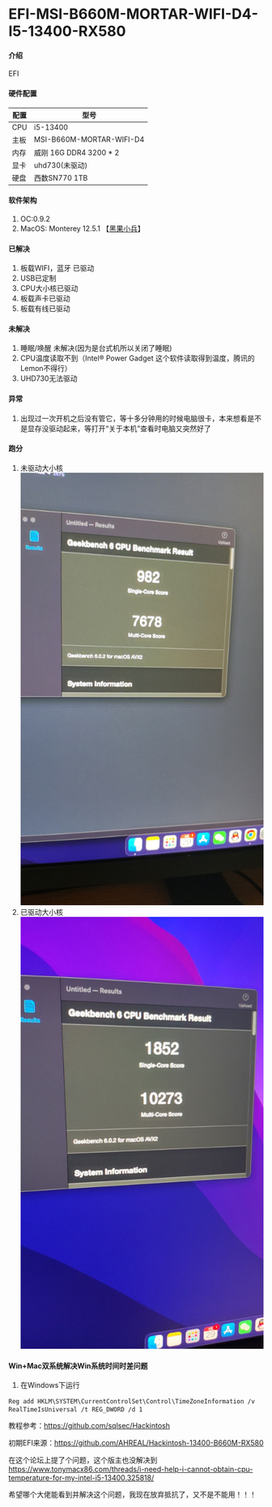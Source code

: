 # EFI-MSI-B660M-MORTAR-WIFI-D4-I5-13400-RX580

#### 介绍
EFI

#### 硬件配置

| 配置 | 型号 |
| --- | --- |
| CPU | i5-13400 |
| 主板 | MSI-B660M-MORTAR-WIFI-D4  |
| 内存 | 威刚 16G DDR4 3200 * 2 |
| 显卡 | uhd730(未驱动)|蓝宝石RX580(免驱) |
| 硬盘 | 西数SN770 1TB |



#### 软件架构
1. OC:0.9.2
1. MacOS: Monterey 12.5.1 【[黑果小兵](https://blog.daliansky.net/macOS-Monterey-12.5.1-21G83-Release-version-with-OC-0.8.4-CLOVER-5148-and-FirPE-original-image.html)】


#### 已解决
1. 板载WIFI，蓝牙 已驱动
1. USB已定制
1. CPU大小核已驱动
2. 板载声卡已驱动
3. 板载有线已驱动

#### 未解决
1. 睡眠/唤醒 未解决(因为是台式机所以关闭了睡眠)
1. CPU温度读取不到（Intel® Power Gadget 这个软件读取得到温度，腾讯的Lemon不得行）
2. UHD730无法驱动


#### 异常
1. 出现过一次开机之后没有管它，等十多分钟用的时候电脑很卡，本来想看是不是显存没驱动起来，等打开“关于本机”查看时电脑又突然好了

#### 跑分
1. 未驱动大小核
![输入图片说明](img/9b9593c4e2e9332e929c26d2080142c7.jpg)
1. 已驱动大小核
![输入图片说明](img/963d77d6d0586e1efe77df815393997b.jpg)

#### Win+Mac双系统解决Win系统时间时差问题
1. 在Windows下运行
```
Reg add HKLM\SYSTEM\CurrentControlSet\Control\TimeZoneInformation /v RealTimeIsUniversal /t REG_DWORD /d 1
```


教程参考：https://github.com/sqlsec/Hackintosh

初期EFI来源：https://github.com/AHREAL/Hackintosh-13400-B660M-RX580

在这个论坛上提了个问题，这个版主也没解决到
https://www.tonymacx86.com/threads/i-need-help-i-cannot-obtain-cpu-temperature-for-my-intel-i5-13400.325818/

希望哪个大佬能看到并解决这个问题，我现在放弃抵抗了，又不是不能用！！！
